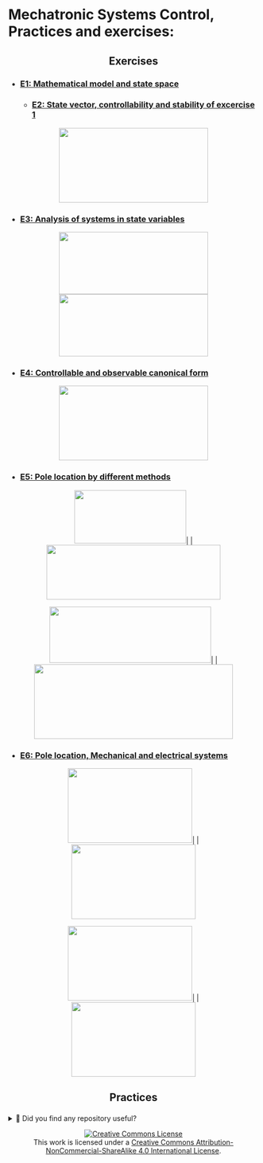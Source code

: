 # Mechatronic Systems Control, Practices and exercises: 

<h2><p align="center">    Exercises          </p></h2>

- ### [E1: Mathematical model and state space](docs/e1.md)
  - ### [E2: State vector, controllability and stability of excercise 1](docs/e2.md)
<p align="center">            
<img src="https://github.com/JoseEmmanuelVG/MechatronicSystemsControl/assets/89156254/f1a3f186-7ef5-4653-900f-dc0a613fd837" width="300" height="150">
</p>



- ### [E3: Analysis of systems in state variables](docs/e3.md)
<p align="center">            
<img src="https://github.com/JoseEmmanuelVG/MechatronicSystemsControl/assets/89156254/792504e1-0f33-4187-99cc-1c9fdeae2b65" width="300" height="125">
<img src="https://github.com/JoseEmmanuelVG/MechatronicSystemsControl/assets/89156254/4116aac7-8e43-4565-a92a-0284981b616f" width="300" height="125">
</p>

- ### [E4: Controllable and observable canonical form](docs/e4.md)
<p align="center">            
<img src="https://github.com/JoseEmmanuelVG/MechatronicSystemsControl/assets/89156254/28172a51-e5df-41dd-bcc5-d0860d07ff79" width="300" height="150">
</p>

- ### [E5: Pole location by different methods](docs/e5.md)
<p align="center">
<img src="https://github.com/JoseEmmanuelVG/MechatronicSystemsControl/assets/89156254/b05af43a-63e9-4b73-8cf8-cdfbde98e271" width="225" height="107">| |
<img src="https://github.com/JoseEmmanuelVG/MechatronicSystemsControl/assets/89156254/3aa1e77f-053e-4db2-863a-3d35fbe7a55f" width="350" height="110">
</p>  
<p align="center">
<img src="https://github.com/JoseEmmanuelVG/MechatronicSystemsControl/assets/89156254/df1dea1f-cb84-451f-b89b-a94240b6b00e" width="325" height="113">| |
<img src="https://github.com/JoseEmmanuelVG/MechatronicSystemsControl/assets/89156254/1923e398-71c0-42c6-9a87-f195d4e7bf70" width="400" height="150"> 
</p>  

- ### [E6: Pole location, Mechanical and electrical systems ](docs/e6.md)
<p align="center">
<img src="https://github.com/JoseEmmanuelVG/MechatronicSystemsControl/assets/89156254/c8eabeab-8e08-4bda-8e21-2ca6a2fb6deb" width="250" height="150">| |
<img src="https://github.com/JoseEmmanuelVG/MechatronicSystemsControl/assets/89156254/ec0ef9cd-650b-473d-83d4-301719ab5710" width="250" height="150">
</p>  
<p align="center">
<img src="https://github.com/JoseEmmanuelVG/MechatronicSystemsControl/assets/89156254/27c38004-a7ec-4462-a092-9aefd707313c" width="250" height="150">| |
<img src="https://github.com/JoseEmmanuelVG/MechatronicSystemsControl/assets/89156254/25c195da-d385-403d-b913-c289ca5fb67e" width="250" height="150">
</p>  









<h2><p align="center">    Practices          </p></h2>  



<details>
  <summary>🌟 Did you find any repository useful?</summary>
  If any project has been helpful to you, consider giving it a ⭐ star in the repository and follow my GitHub account to stay tuned for future updates! 🚀

  In addition, I am always open to suggestions, recommendations or collaborations. Feel free to [get in touch](https://www.linkedin.com/in/vazquez-galan-jose-emmanuel-664968221) if you have any questions or ideas for improving this project. I'm excited for your feedback and contributions.

  Thank you for your interest and support! 😊
</details>




<p align="center">
<a rel="license" href="http://creativecommons.org/licenses/by-nc-sa/4.0/"><img alt="Creative Commons License" style="border-width:0" src="https://i.creativecommons.org/l/by-nc-sa/4.0/88x31.png" /></a><br />This work is licensed under a <a rel="license" href="http://creativecommons.org/licenses/by-nc-sa/4.0/">Creative Commons Attribution-NonCommercial-ShareAlike 4.0 International License</a>.
</p>
